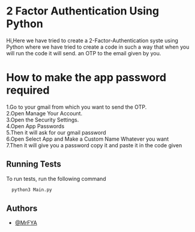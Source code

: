 
# 2 Factor Authentication Using Python

Hi,Here we have tried to create a 2-Factor-Authentication syste using Python where we have tried to create a code in such a way that when you will run the code it will send. an OTP to the email given by you.



# How to make the app password required

1.Go to your gmail from which you want to send the OTP.  
2.Open Manage Your Account.    
3.Open the Security Settings.  
4.Open App Passwords  
5.Then it will ask for our gmail password  
6.Open Select App and Make a Custom Name Whatever you want  
7.Then it will give you a password copy it and paste it in the code given


## Running Tests

To run tests, run the following command

```bash
  python3 Main.py
```


## Authors

- [@MrFYA](https://github.com/MrFYA)



